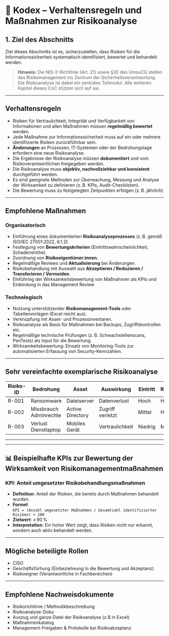 # 📘 Kodex – Verhaltensregeln und Maßnahmen zur Risikoanalyse

## 1. Ziel des Abschnitts

Ziel dieses Abschnitts ist es, sicherzustellen, dass Risiken für die Informationssicherheit systematisch identifiziert, bewertet und behandelt werden.

> **Hinweis:** Die NIS-2-Richtlinie (Art. 21) sowie §30 des UmsuCG stellen das Risikomanagement ins Zentrum der Sicherheitsverantwortung. Die Risikoanalyse ist dabei ein zentrales Teilmodul. Alle weiteren Kapitel dieses CoC stützen sich auf sie.  

---

## Verhaltensregeln

- Risiken für Vertraulichkeit, Integrität und Verfügbarkeit von Informationen und allen Maßnahmen müssen **regelmäßig bewertet** werden.
- Jede Maßnahme zur Informationssicherheit muss auf ein oder mehrere identifizierte Risiken zurückführbar sein.
- **Änderungen** an Prozessen, IT-Systemen oder der Bedrohungslage erfordern eine neue Risikoanalyse.
- Die Ergebnisse der Risikoanalyse müssen **dokumentiert** und vom Risikoverantwortlichen freigegeben werden.
- Die Risikoanalyse muss **objektiv, nachvollziehbar und konsistent** durchgeführt werden.
- Es sind geeignete Methoden zur Überwachung, Messung und Analyse der Wirksamkeit zu definieren (z. B. KPIs, Audit-Checklisten).
- Die Bewertung muss zu festgelegten Zeitpunkten erfolgen (z. B. jährlich)

---

## Empfohlene Maßnahmen

### Organisatorisch

- Einführung eines dokumentierten **Risikoanalyseprozesses** (z. B. gemäß ISO/IEC 27001:2022, 6.1.2).
- Festlegung von **Bewertungskriterien** (Eintrittswahrscheinlichkeit, Schadenshöhe).
- Zuordnung von **Risikoeigentümer:innen**.
- Regelmäßige Reviews und **Aktualisierung** bei Änderungen.
- Risikobehandlung mit Auswahl aus **Akzeptieren / Reduzieren / Transferieren / Vermeiden**.
- EInführing der Wirksamkeitsbewertung von Maßnahmen als KPIs und Einbindung in das Management Review

### Technologisch

- Nutzung unterstützender **Risikomanagement-Tools** oder Tabellenvorlagen (Excel reicht aus).
- Verknüpfung mit Asset- und Prozessinventaren.
- Risikoanalyse als Basis für Maßnahmen bei Backups, Zugriffskontrollen etc.
- Regelmäßige technische Prüfungen (z. B. Schwachstellenscans, PenTests) als Input für die Bewertung.
- Wirksamkeitsbewertung: Einsatz von Monitoring-Tools zur automatisierten Erfassung von Security-Kennzahlen.

---

## Sehr vereinfachte exemplarische Risikoanalyse

| Risiko-ID| Bedrohung                | Asset            | Auswirkung       | Eintritt | Risiko | Maßnahme             | Status     |
|----------|--------------------------|------------------|------------------|----------|--------|----------------------|------------|
| R-001    | Ransomware               | Dateiserver      | Datenverlust     | Hoch     | Hoch   | Reduzieren     | Umgesetzt  |
| R-002    | Missbrauch Adminrechte   | Active Directory | Zugriff verletzt | Mittel   | Hoch   | Reduzieren       | In Planung |
| R-003    | Verlust Dienstlaptop     | Mobiles Gerät    | Vertraulichkeit  | Niedrig  | Mittel | Vermeiden  | Umgesetzt  |

---

---

## 📊 Beispielhafte KPIs zur Bewertung der Wirksamkeit von Risikomanagementmaßnahmen

### KPI: Anteil umgesetzter Risikobehandlungsmaßnahmen

- **Definition**: Anteil der Risiken, die bereits durch Maßnahmen behandelt wurden.
- **Formel**:  
  `KPI = (Anzahl umgesetzter Maßnahmen / Gesamtzahl identifizierter Risiken) × 100`
- **Zielwert**: ≥ 90 %
- **Interpretation**: Ein hoher Wert zeigt, dass Risiken nicht nur erkannt, sondern auch aktiv behandelt werden.

---

## Mögliche beteiligte Rollen

- CISO 
- Geschäftsfürhung (Einbezieheung in die Bewertung und Akzeptanz) 
- Risikoeigner (Verantwortliche in Fachbereichen)

---

## Empfohlene Nachweisdokumente

- Risikorichtlinie / Methodikbeschreibung 
- Risikoanalyse-Doku 
- Auszug und ganze Datei der Risikoanalyse (z.B in Excel) 
- Maßnahmenkatalog
- Management-Freigaben & Protokolle bei Risikoakzeptanz


